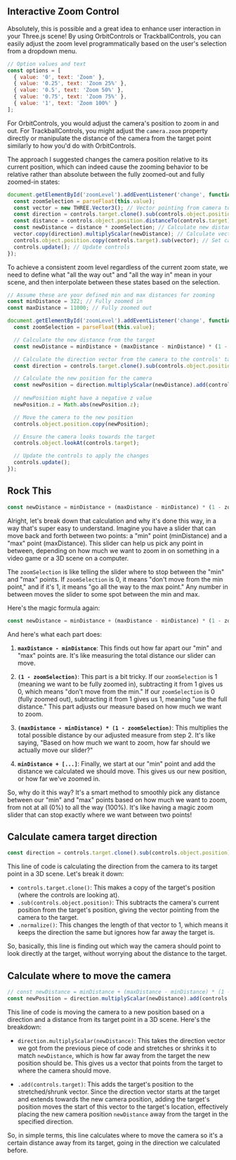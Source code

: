 ## Interactive Zoom Control

Absolutely, this is possible and a great idea to enhance user interaction in your Three.js scene! By using OrbitControls or TrackballControls, you can easily adjust the zoom level programmatically based on the user's selection from a dropdown menu.

```js
// Option values and text
const options = [
  { value: '0', text: 'Zoom' },
  { value: '0.25', text: 'Zoom 25%' },
  { value: '0.5', text: 'Zoom 50%' },
  { value: '0.75', text: 'Zoom 75%' },
  { value: '1', text: 'Zoom 100%' }
];
```

For OrbitControls, you would adjust the camera's position to zoom in and out. For TrackballControls, you might adjust the `camera.zoom` property directly or manipulate the distance of the camera from the target point similarly to how you'd do with OrbitControls.

The approach I suggested changes the camera position relative to its current position, which can indeed cause the zooming behavior to be relative rather than absolute between the fully zoomed-out and fully zoomed-in states:

```js
document.getElementById('zoomLevel').addEventListener('change', function() {
  const zoomSelection = parseFloat(this.value);
  const vector = new THREE.Vector3(); // Vector pointing from camera to controls target
  const direction = controls.target.clone().sub(controls.object.position).normalize(); // Get direction
  const distance = controls.object.position.distanceTo(controls.target); // Current distance from target
  const newDistance = distance * zoomSelection; // Calculate new distance based on selection
  vector.copy(direction).multiplyScalar(newDistance); // Calculate vector for new position
  controls.object.position.copy(controls.target).sub(vector); // Set camera to new position
  controls.update(); // Update controls
});
```

To achieve a consistent zoom level regardless of the current zoom state, we need to define what "all the way out" and "all the way in" mean in your scene, and then interpolate between these states based on the selection.

```js
// Assume these are your defined min and max distances for zooming
const minDistance = 322; // Fully zoomed in
const maxDistance = 11000; // Fully zoomed out

document.getElementById('zoomLevel').addEventListener('change', function() {
  const zoomSelection = parseFloat(this.value);

  // Calculate the new distance from the target
  const newDistance = minDistance + (maxDistance - minDistance) * (1 - zoomSelection);

  // Calculate the direction vector from the camera to the controls' target
  const direction = controls.target.clone().sub(controls.object.position).normalize();

  // Calculate the new position for the camera
  const newPosition = direction.multiplyScalar(newDistance).add(controls.target);
  
  // newPosition might have a negative z value
  newPosition.z = Math.abs(newPosition.z);

  // Move the camera to the new position
  controls.object.position.copy(newPosition);

  // Ensure the camera looks towards the target
  controls.object.lookAt(controls.target);

  // Update the controls to apply the changes
  controls.update();
});
```

## Rock This

```js
const newDistance = minDistance + (maxDistance - minDistance) * (1 - zoomSelection);
```

Alright, let's break down that calculation and why it's done this way, in a way that's super easy to understand. Imagine you have a slider that can move back and forth between two points: a "min" point (minDistance) and a "max" point (maxDistance). This slider can help us pick any point in between, depending on how much we want to zoom in on something in a video game or a 3D scene on a computer.

The `zoomSelection` is like telling the slider where to stop between the "min" and "max" points. If `zoomSelection` is 0, it means "don't move from the min point," and if it's 1, it means "go all the way to the max point." Any number in between moves the slider to some spot between the min and max.

Here's the magic formula again:

```javascript
const newDistance = minDistance + (maxDistance - minDistance) * (1 - zoomSelection);
```

And here's what each part does:

1. **`maxDistance - minDistance`**: This finds out how far apart our "min" and "max" points are. It's like measuring the total distance our slider can move.

2. **`(1 - zoomSelection)`**: This part is a bit tricky. If our `zoomSelection` is 1 (meaning we want to be fully zoomed in), subtracting it from 1 gives us 0, which means "don't move from the min." If our `zoomSelection` is 0 (fully zoomed out), subtracting it from 1 gives us 1, meaning "use the full distance." This part adjusts our measure based on how much we want to zoom.

3. **`(maxDistance - minDistance) * (1 - zoomSelection)`**: This multiplies the total possible distance by our adjusted measure from step 2. It's like saying, "Based on how much we want to zoom, how far should we actually move our slider?"

4. **`minDistance + [...]`**: Finally, we start at our "min" point and add the distance we calculated we should move. This gives us our new position, or how far we've zoomed in.

So, why do it this way? It's a smart method to smoothly pick any distance between our "min" and "max" points based on how much we want to zoom, from not at all (0%) to all the way (100%). It's like having a magic zoom slider that can stop exactly where we want between two points!

## Calculate camera target direction

```js
const direction = controls.target.clone().sub(controls.object.position).normalize();
```

This line of code is calculating the direction from the camera to its target point in a 3D scene. Let's break it down:

- `controls.target.clone()`: This makes a copy of the target's position (where the controls are looking at).
- `.sub(controls.object.position)`: This subtracts the camera's current position from the target's position, giving the vector pointing from the camera to the target.
- `.normalize()`: This changes the length of that vector to 1, which means it keeps the direction the same but ignores how far away the target is.

So, basically, this line is finding out which way the camera should point to look directly at the target, without worrying about the distance to the target.

## Calculate where to move the camera

```js
// const newDistance = minDistance + (maxDistance - minDistance) * (1 - zoomSelection);
const newPosition = direction.multiplyScalar(newDistance).add(controls.target);
```

This line of code is moving the camera to a new position based on a direction and a distance from its target point in a 3D scene. Here's the breakdown:

- `direction.multiplyScalar(newDistance)`: This takes the direction vector we got from the previous piece of code and stretches or shrinks it to match `newDistance`, which is how far away from the target the new position should be. This gives us a vector that points from the target to where the camera should move.

- `.add(controls.target)`: This adds the target's position to the stretched/shrunk vector. Since the direction vector starts at the target and extends towards the new camera position, adding the target's position moves the start of this vector to the target's location, effectively placing the new camera position `newDistance` away from the target in the specified direction.

So, in simple terms, this line calculates where to move the camera so it's a certain distance away from its target, going in the direction we calculated before.

<br>

